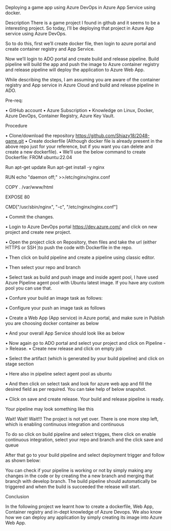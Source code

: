 Deploying a game app using Azure DevOps in Azure App Service using docker.

Description 
There is a game project I found in github and it seems to be a interesting project. So today, I’ll be deploying that project in Azure App service using Azure DevOps.

So to do this, first we’ll create docker file, then login to azure portal and create container registry and App Service.

Now we’ll login to ADO portal and create build and release pipeline. Build pipeline will build the app and push the image to Azure container registry and release pipeline will deploy the application to Azure Web App.

While describing the steps, I am assuming you are aware of the container registry and App service in Azure Cloud and build and release pipeline in ADO.

Pre-req:


•	GitHub account
•	Azure Subscription
•	Knowledge on Linux, Docker, Azure DevOps, Container Registry, Azure Key Vault. 

Procedure 

•	Clone/download the repository  https://github.com/Shiazy18/2048-game.git
•	Create dockerfile (Although docker file is already present in the above repo just for your reference, but if you want you can delete and create a new dockerfile).
•	We’ll use the below command to create Dockerfile:
FROM ubuntu:22.04

Run apt-get update
Run apt-get install -y nginx

RUN echo "daemon off;" >>/etc/nginx/nginx.conf

COPY . /var/www/html

EXPOSE 80

CMD["/usr/sbin/nginx", "-c", "/etc/nginx/nginx.conf"]



•	Commit the changes.


•	Login to Azure DevOps portal https://dev.azure.com/ and click on new project and create new project. 


 


•	Open the project click on Repository, then files and take the url (either HTTPS or SSH )to push the code with Dockerfile in the repo.

 

 








•	Then click on build pipeline and create a pipeline using classic editor.

 




•	Then select your repo and branch
 


•	Select task as build and push image and inside agent pool, I have used Azure Pipeline agent pool with Ubuntu latest image. If you have any custom pool you can use that.
 



•	Confure your build an image task as follows:
 




•	Configure your push an image task as follows
 

•	Create a Web App (App service) in Azure portal, and make sure in Publish you are choosing docker container as below

 


•	And your overall App Service should look like as below

 

•	Now again go to ADO portal and select your project and click on Pipeline -> Release.
•	Create new release and click on empty job
 





•	Select the artifact (which is generated by your build pipeline) and click on stage section

 

•	Here also in pipeline select agent pool as ubuntu

 
•	And then click on select task and look for azure web app and fill the desired field as per required. You can take help of below snapshot.

 



•	Click on save and create release. Your build and release pipeline is ready. 

Your pipeline may look something like this
 





Wait! Wait! Wait!!! The project is not yet over. There is one more step left, which is enabling continuous integration and continuous 

To do so click on build pipeline and select trigges, there click on enable continuous integration, select your repo and branch and the click save and queue

 

After that go to your build pipeline and select deployment trigger and follow as shown below:

 

You can check if your pipeline is working or not by simply making any changes in the code or by creating the a new branch and merging that brancjh with develop branch. The build pipeline should automatically be triggered and when the build is succeeded the release will start. 

Conclusion

In the following project we learnt how to create a dockerfile, Web App, Container registry and in-dept knowledge of Azure Devops. We also know how we can deploy any application by simply creating its image into Azure Web App.












